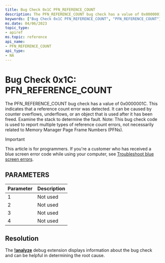 ```yaml
---
title: Bug Check 0x1C PFN_REFERENCE_COUNT
description: The PFN_REFERENCE_COUNT bug check has a value of 0x0000001C.
keywords: ["Bug Check 0x1C PFN_REFERENCE_COUNT", "PFN_REFERENCE_COUNT"]
ms.date: 04/06/2023
topic_type:
- apiref
ms.topic: reference
api_name:
- PFN_REFERENCE_COUNT
api_type:
- NA
---
```


# Bug Check 0x1C: PFN\_REFERENCE\_COUNT

The PFN\_REFERENCE\_COUNT bug check has a value of 0x0000001C. This indicates that a reference count error was detected. It can be caused by counter overflows, underflows, or an object that is used after it has been freed. Examine the stack to determine the fault. Note: This bug check code is used to report multiple types of reference count errors, not necessarily related to Memory Manager Page Frame Numbers (PFNs).

> [!IMPORTANT]
> This article is for programmers. If you're a customer who has received a blue screen error code while using your computer, see [Troubleshoot blue screen errors](https://www.windows.com/stopcode).

## PARAMETERS

| Parameter | Description |
|-----------|-------------|
| 1         | Not used    |
| 2         | Not used    |
| 3         | Not used    |
| 4         | Not used    |

## Resolution

The [**!analyze**](../debuggercmds/-analyze.md) debug extension displays information about the bug check and can be helpful in determining the root cause.

